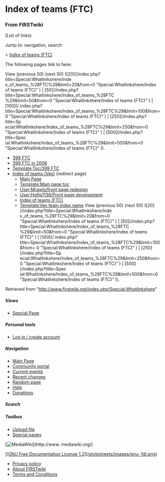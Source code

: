 # Index of teams (FTC)

### From FIRSTwiki

(List of links)

Jump to: navigation, search

&lt; [Index of teams
(FTC)](/index.php?title=Index_of_teams_%28FTC%29&redirect=no "Index of teams
\(FTC\)" )  

The following pages link to here:

View (previous 50) (next 50) ([20](/index.php?title=Special:Whatlinkshere/Inde
x_of_teams_%28FTC%29&limit=20&from=0 "Special:Whatlinkshere/Index of teams
\(FTC\)" ) | [50](/index.php?title=Special:Whatlinkshere/Index_of_teams_%28FTC
%29&limit=50&from=0 "Special:Whatlinkshere/Index of teams \(FTC\)" ) | [100](/
index.php?title=Special:Whatlinkshere/Index_of_teams_%28FTC%29&limit=100&from=
0 "Special:Whatlinkshere/Index of teams \(FTC\)" ) | [250](/index.php?title=Sp
ecial:Whatlinkshere/Index_of_teams_%28FTC%29&limit=250&from=0
"Special:Whatlinkshere/Index of teams \(FTC\)" ) | [500](/index.php?title=Spec
ial:Whatlinkshere/Index_of_teams_%28FTC%29&limit=500&from=0
"Special:Whatlinkshere/Index of teams \(FTC\)" )).

  * [399 FTC](/index.php/399_FTC "399 FTC" )
  * [399 FTC in 2006](/index.php/399_FTC_in_2006 "399 FTC in 2006" )
  * [Template:Toc/399 FTC](/index.php/Template:Toc/399_FTC "Template:Toc/399 FTC" )
  * [Index of teams (Vex)](/index.php?title=Index_of_teams_%28Vex%29&redirect=no "Index of teams \(Vex\)" ) (redirect page) 
    * [Main Page](/index.php/Main_Page "Main Page" )
    * [Template:Main page toc](/index.php/Template:Main_page_toc "Template:Main page toc" )
    * [User:Mrawls/front page redesign](/index.php/User:Mrawls/front_page_redesign "User:Mrawls/front page redesign" )
    * [User:Hollis1138/Front page development](/index.php/User:Hollis1138/Front_page_development "User:Hollis1138/Front page development" )
    * [Index of teams (FTC)](/index.php/Index_of_teams_%28FTC%29 "Index of teams \(FTC\)" )
    * [Template:Vex team index name](/index.php/Template:Vex_team_index_name "Template:Vex team index name" )
View (previous 50) (next 50) ([20](/index.php?title=Special:Whatlinkshere/Inde
x_of_teams_%28FTC%29&limit=20&from=0 "Special:Whatlinkshere/Index of teams
\(FTC\)" ) | [50](/index.php?title=Special:Whatlinkshere/Index_of_teams_%28FTC
%29&limit=50&from=0 "Special:Whatlinkshere/Index of teams \(FTC\)" ) | [100](/
index.php?title=Special:Whatlinkshere/Index_of_teams_%28FTC%29&limit=100&from=
0 "Special:Whatlinkshere/Index of teams \(FTC\)" ) | [250](/index.php?title=Sp
ecial:Whatlinkshere/Index_of_teams_%28FTC%29&limit=250&from=0
"Special:Whatlinkshere/Index of teams \(FTC\)" ) | [500](/index.php?title=Spec
ial:Whatlinkshere/Index_of_teams_%28FTC%29&limit=500&from=0
"Special:Whatlinkshere/Index of teams \(FTC\)" )).

Retrieved from "<http://www.firstwiki.net/index.php/Special:Whatlinkshere>"

##### Views

  * [Special Page](/index.php/Special:Whatlinkshere/Index_of_teams_%28FTC%29)

##### Personal tools

  * [Log in / create account](/index.php?title=Special:Userlogin&returnto=Special:Whatlinkshere)

[](/index.php/Main_Page "Main Page" )

##### Navigation

  * [Main Page](/index.php/Main_Page)
  * [Community portal](/index.php/FIRSTwiki:Community_portal)
  * [Current events](/index.php/Current_events)
  * [Recent changes](/index.php/Special:Recentchanges)
  * [Random page](/index.php/Special:Random)
  * [Help](/index.php/Help:Contents)
  * [Donations](/index.php/FIRSTwiki:Site_support)

##### Search



##### Toolbox

  * [Upload file](/index.php/Special:Upload)
  * [Special pages](/index.php/Special:Specialpages)

[![MediaWiki](/skins/common/images/poweredby_mediawiki_88x31.png)](http://www.
mediawiki.org/)

[![GNU Free Documentation License 1.2](/stylesheets/images/gnu-
fdl.png)](http://www.gnu.org/copyleft/fdl.html)

  * [Privacy policy](/index.php/FIRSTwiki:Privacy_policy "FIRSTwiki:Privacy policy" )
  * [About FIRSTwiki](/index.php/FIRSTwiki:About "FIRSTwiki:About" )
  * [Terms and Conditions](/index.php/FIRSTwiki:Terms_and_conditions "FIRSTwiki:Terms and conditions" )

